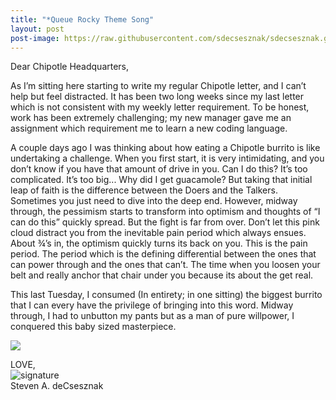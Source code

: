 ```yaml
---
title: "*Queue Rocky Theme Song"
layout: post
post-image: https://raw.githubusercontent.com/sdecsesznak/sdecsesznak.github.io/master/assets/images/Boxing_1280x720.jpg
---
```


Dear Chipotle Headquarters, 

As I’m sitting here starting to write my regular Chipotle letter, and I can’t help but feel distracted.  It has been two long weeks since my last letter which is not consistent with my weekly letter requirement.  To be honest, work has been extremely challenging; my new manager gave me an assignment which requirement me to learn a new coding language.  

A couple days ago I was thinking about how eating a Chipotle burrito is like undertaking a challenge.  When you first start, it is very intimidating, and you don’t know if you have that amount of drive in you.  Can I do this?  It’s too complicated.  It’s too big... Why did I get guacamole?  But taking that initial leap of faith is the difference between the Doers and the Talkers.  Sometimes you just need to dive into the deep end. However, midway through, the pessimism starts to transform into optimism and thoughts of “I can do this” quickly spread. But the fight is far from over.  Don’t let this pink cloud distract you from the inevitable pain period which always ensues.  About ¾’s in, the optimism quickly turns its back on you. This is the pain period.  The period which is the defining differential between the ones that can power through and the ones that can’t. The time when you loosen your belt and really anchor that chair under you because its about the get real.   

This last Tuesday, I consumed (In entirety; in one sitting) the biggest burrito that I can every have the privilege of bringing into this word.  Midway through, I had to unbutton my pants but as a man of pure willpower, I conquered this baby sized masterpiece.  

![](https://raw.githubusercontent.com/sdecsesznak/sdecsesznak.github.io/master/assets/images/09-15-2019.png)
 
LOVE,<br>
![signature](https://fontmeme.com/permalink/200925/c101f6549bbb85c94b3d8b47e8b8e244.png)<br>
Steven A. deCsesznak